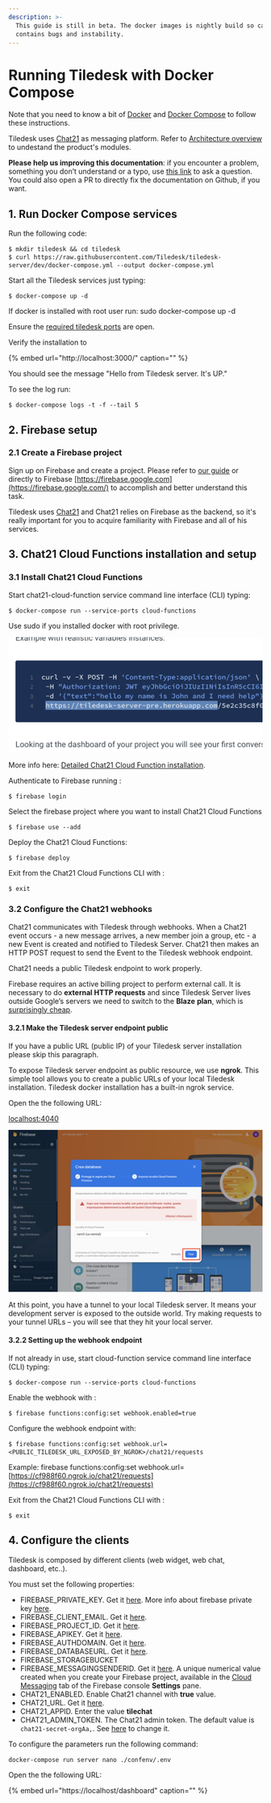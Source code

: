 ```yaml
---
description: >-
  This guide is still in beta. The docker images is nightly build so can
  contains bugs and instability.
---
```


# Running Tiledesk with Docker Compose

Note that you need to know a bit of [Docker](https://docs.docker.com/) and [Docker Compose](https://docs.docker.com/compose/) to follow these instructions.

Tiledesk uses [Chat21](http://www.chat21.org) as messaging platform. Refer to [Architecture overview](../architecture/schema.md) to undestand the product's modules.

**Please help us improving this documentation**: if you encounter a problem, something you don’t understand or a typo, use [this link](https://github.com/Tiledesk/tiledesk-server/issues) to ask a question. You could also open a PR to directly fix the documentation on Github, if you want.

## 1. Run Docker Compose services

Run the following code:

```text
$ mkdir tiledesk && cd tiledesk
$ curl https://raw.githubusercontent.com/Tiledesk/tiledesk-server/dev/docker-compose.yml --output docker-compose.yml
```

Start all the Tiledesk services just typing:

```text
$ docker-compose up -d
```

If docker is installed with root user run: sudo docker-compose up -d

Ensure the [required tiledesk ports](open-the-ports.md) are open.

Verify the installation to

{% embed url="http://localhost:3000/" caption="" %}

You should see the message "Hello from Tiledesk server. It's UP."

To see the log run:

```text
$ docker-compose logs -t -f --tail 5
```

## 2. Firebase setup

### **2.1 Create a Firebase project**

Sign up on Firebase and create a project. Please refer to [our guide](create-a-firebase-project.md) or directly to Firebase [https://firebase.google.com](https://firebase.google.com/) to accomplish and better understand this task.

Tiledesk uses [Chat21](http://www.chat21.org) and Chat21 relies on Firebase as the backend, so it's really important for you to acquire familiarity with Firebase and all of his services.

## 3. Chat21 Cloud Functions installation and setup

### 3.1 Install Chat21 Cloud Functions

Start chat21-cloud-function service command line interface \(CLI\) typing:

```text
$ docker-compose run --service-ports cloud-functions
```

Use sudo if you installed docker with root privilege.

![](../.gitbook/assets/image%20%2825%29.png)

More info here: [Detailed Chat21 Cloud Function installation](detailed-chat21-cloud-function-installation.md).

Authenticate to Firebase running :

```text
$ firebase login
```

Select the firebase project where you want to install Chat21 Cloud Functions

```text
$ firebase use --add
```

Deploy the Chat21 Cloud Functions:

```text
$ firebase deploy
```

Exit from the Chat21 Cloud Functions CLI with :

```text
$ exit
```

### 3.2 Configure the Chat21 webhooks

Chat21 communicates with Tiledesk through webhooks. When a Chat21 event occurs - a new message arrives, a new member join a group, etc - a new Event is created and notified to Tiledesk Server. Chat21 then makes an HTTP POST request to send the Event to the Tiledesk webhook endpoint.

Chat21 needs a public Tiledesk endpoint to work properly.

Firebase requires an active billing project to perform external call. It is necessary to do **external HTTP requests** and since Tiledesk Server lives outside Google’s servers we need to switch to the **Blaze** **plan**, which is [surprisingly cheap](https://firebase.google.com/pricing/).

#### 3.2.1 Make the Tiledesk server endpoint public

If you have a public URL \(public IP\) of your Tiledesk server installation please skip this paragraph.

To expose Tiledesk server endpoint as public resource, we use **ngrok**. This simple tool allows you to create a public URLs of your local Tiledesk installation. Tiledesk docker installation has a built-in ngrok service.

Open the the following URL:

[localhost:4040](http://localhost:4040)

![](../.gitbook/assets/image%20%2864%29.png)

At this point, you have a tunnel to your local Tiledesk server. It means your development server is exposed to the outside world. Try making requests to your tunnel URLs – you will see that they hit your local server.

#### 3.2.2 Setting up the webhook endpoint

If not already in use, start cloud-function service command line interface \(CLI\) typing:

```text
$ docker-compose run --service-ports cloud-functions
```

Enable the webhook with :

```text
$ firebase functions:config:set webhook.enabled=true
```

Configure the webhook endpoint with:

```text
$ firebase functions:config:set webhook.url=<PUBLIC_TILEDESK_URL_EXPOSED_BY_NGROK>/chat21/requests
```

Example: firebase functions:config:set webhook.url=[https://cf988f60.ngrok.io/chat21/requests](https://cf988f60.ngrok.io/chat21/requests)

Exit from the Chat21 Cloud Functions CLI with :

```text
$ exit
```

## 4. Configure the clients

Tiledesk is composed by different clients \(web widget, web chat, dashboard, etc..\).

You must set the following properties:

* FIREBASE\_PRIVATE\_KEY. Get it [here](create-a-firebase-project.md#create-an-sdk-firebase-admin-account). More info about firebase private key [here](https://firebase.google.com/docs/admin/setup#initialize_the_sdk).
* FIREBASE\_CLIENT\_EMAIL. Get it [here](create-a-firebase-project.md#create-an-sdk-firebase-admin-account).
* FIREBASE\_PROJECT\_ID. Get it [here](create-a-firebase-project.md#create-an-app).
* FIREBASE\_APIKEY. Get it [here](create-a-firebase-project.md#create-an-app).
* FIREBASE\_AUTHDOMAIN. Get it [here](create-a-firebase-project.md#create-an-app).
* FIREBASE\_DATABASEURL. Get it [here](create-a-firebase-project.md#create-an-app).
* FIREBASE\_STORAGEBUCKET
* FIREBASE\_MESSAGINGSENDERID. Get it [here](create-a-firebase-project.md#create-an-app). A unique numerical value created when you create your Firebase project, available in the [Cloud Messaging](https://console.firebase.google.com/project/_/settings/cloudmessaging/) tab of the Firebase console **Settings** pane. 
* CHAT21\_ENABLED. Enable Chat21 channel with **true** value. 
* CHAT21\_URL. Get it [here](create-a-firebase-project.md#get-the-cloud-function-url).
* CHAT21\_APPID. Enter the value **tilechat**
* CHAT21\_ADMIN\_TOKEN. The Chat21 admin token. The default value is `chat21-secret-orgAa,`. See [here](https://github.com/chat21/chat21-cloud-functions/blob/master/docs/setup_options.md#admin-token) to change it.

To configure the parameters run the following command:

```text
docker-compose run server nano ./confenv/.env
```

Open the the following URL:

{% embed url="https://localhost/dashboard" caption="" %}

